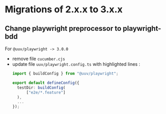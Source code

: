 # Migrations of 2.x.x to 3.x.x

## Change playwright preprocessor to playwright-bdd
For `@uuv/playwright -> 3.0.0`
- remove file `cucumber.cjs`
- update file `uuv/playwright.config.ts` with highlighted lines :
  ```typescript {1,4-6}
  import { buildConfig } from "@uuv/playwright";
  
  export default defineConfig({
    testDir: buildConfig(
        ["e2e/*.feature"]
    ),
    ...
  });
  ```
